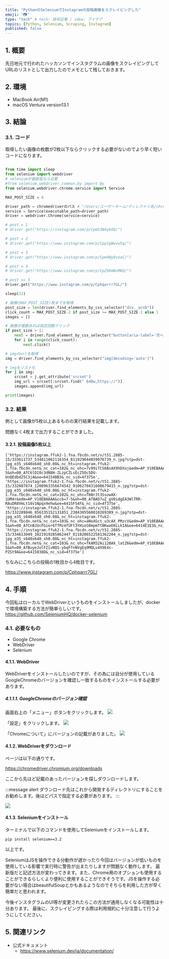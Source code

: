 ```yaml
---
title: "PythonのSeleniumでInstagramの投稿画像をスクレイピングした"
emoji: "📷"
type: "tech" # tech: 技術記事 / idea: アイデア
topics: [Python, Selenium, Scraping, Instagram]
published: false
---
```


## 1. 概要

先日地元で行われたハッカソンでインスタグラムの画像をスクレイピングしてURLのリストとして出力したのでメモとして残しておきます。

## 2. 環境

- MacBook Air(M1)
- macOS Ventura version13.1

## 3. 結論

### 3.1. コード

取得したい画像の枚数が2枚以下ならクリックする必要がないのでより早く短いコードになります。

```python:scraping.py

from time import sleep
from selenium import webdriver
# seleniumが最新版なら必要
#from selenium.webdriver.common.by import By
from selenium.webdriver.chrome.service import Service

MAX_POST_SIZE = 4

driver_path = chromedriverのパス # "/Users/ユーザーネーム/ディレクトリ名/chromedriver_mac_arm64/chromedriver"
service = Service(executable_path=driver_path)
driver = webdriver.Chrome(service=service)

# post = 1
# driver.get("https://instagram.com/p/Cpm53N4ybXQ/")

# post = 2
# driver.get("https://www.instagram.com/p/Cpp1gWwvw5q/")

# post = 3
# driver.get("https://www.instagram.com/p/Cpm4Wy8voaC/")

# post = 4
# driver.get("https://www.instagram.com/p/CpZ96mNvM6Q/")

# post >= 5
driver.get("https://www.instagram.com/p/Cphqarrr7GL/")

sleep(12)

# 画像(MAX_POST_SIZE)枚までを取得
post_size = len(driver.find_elements_by_css_selector("div._acnb"))
click_count = MAX_POST_SIZE-2 if post_size >= MAX_POST_SIZE-1 else 1
images = []

# 画像が複数あれば指定回数クリック
if post_size > 1:
    next = driver.find_element_by_css_selector("button[aria-label='次へ']")
    for i in range(click_count):
        next.click()

# imgのurlを取得
img = driver.find_elements_by_css_selector("img[decoding='auto']")

# imgをリスト化
for j in img:
    srcset = j.get_attribute('srcset')
    img_url = srcset[:srcset.find(" 640w,https://")]
    images.append(img_url)

print(images)

```

### 3.2. 結果

例として画像が5枚以上あるものの実行結果を記載します。

問題なく4枚まで出力することができました。

#### 3.2.1. 投稿画像5枚以上

```:terminal
['https://instagram.ffuk2-1.fna.fbcdn.net/v/t51.2885-15/333611737_534811062116354_811929644859076739_n.jpg?stp=dst-jpg_e35_s640x640_sh0.08&_nc_ht=instagram.ffuk2-1.fna.fbcdn.net&_nc_cat=102&_nc_ohc=7v99iTCS6BsAX9hDXoj&edm=AP_V10EBAAAA&ccb=7-5&oh=00_AfC6lDI0c3dN8H-ZLzpCZLsEcZ5Oc5DU-UnQEdbd25C3jA&oe=64154BB3&_nc_sid=4f375e', 
'https://instagram.ffuk2-1.fna.fbcdn.net/v/t51.2885-15/332607874_1208963356674542_9106270431600679415_n.jpg?stp=dst-jpg_e35_s640x640_sh0.08&_nc_ht=instagram.ffuk2-1.fna.fbcdn.net&_nc_cat=102&_nc_ohc=TbNrJt3SsowAX-1UM4r&edm=AP_V10EBAAAA&ccb=7-5&oh=00_AfBAD7uZ_gV0idgEA3WlTRR-RAuDR8VmLt18v1Npqx9ehw&oe=6415F54F&_nc_sid=4f375e', 
'https://instagram.ffuk2-1.fna.fbcdn.net/v/t51.2885-15/332289846_856335152131851_2304385560818269389_n.jpg?stp=dst-jpg_e35_s640x640_sh0.08&_nc_ht=instagram.ffuk2-1.fna.fbcdn.net&_nc_cat=103&_nc_ohc=aNoXGct_u3cAX_PMzcV&edm=AP_V10EBAAAA&ccb=7-5&oh=00_AfCnBJUcFGier6TfMz4fUFt3YHioS0mpmTtNKwaEKLLkIA&oe=6414E1E3&_nc_sid=4f375e', 
'https://instagram.ffuk2-1.fna.fbcdn.net/v/t51.2885-15/334613049_1021919285862447_8118206522581362204_n.jpg?stp=dst-jpg_e35_s640x640_sh0.08&_nc_ht=instagram.ffuk2-1.fna.fbcdn.net&_nc_cat=103&_nc_ohc=fkAM32Ai128AX_latZ6&edm=AP_V10EBAAAA&ccb=7-5&oh=00_AfBuyeJolFZivNQS-ybqFfnNVgEq9MQLu4X9E4s-PZSt9A&oe=6415038D&_nc_sid=4f375e']
```
ちなみにこちらの投稿の1枚目から4枚目です。

https://www.instagram.com/p/Cphqarrr7GL/

## 4. 手順

今回私はローカルでWebDriverというものをインストールしましたが、dockerで環境構築する方法が簡単らしいです。
https://github.com/SeleniumHQ/docker-selenium

### 4.1. 必要なもの

- Google Chrome
- WebDriver
- Selenium

#### 4.1.1. WebDriver
WebDriverをインストールしたいのですが、その為には自分が使用しているGoogleChromeのバージョンを確認し一致するものをインストールする必要があります。

##### 4.1.1.1. GoogleChromeのバージョン確認
画面右上の「メニュー」ボタンをクリックします。
![](/images/62ddcaadca0849/2023-03-14-22-29-18.png)

「設定」をクリックします。
![](/images/62ddcaadca0849/2023-03-14-22-36-02.png)

「Chromeについて」にバージョンの記載がありました。
![](/images/62ddcaadca0849/2023-03-14-22-38-01.png)

#### 4.1.2. WebDriverをダウンロード
ページは以下の通りです。

https://chromedriver.chromium.org/downloads

ここから先ほど記載のあったバージョンを探しダウンロードします。

:::message alert
ダウンロード先はこれから開発するディレクトリにすることをお勧めします。後ほどパスで指定する必要があります。
:::

![](/images/62ddcaadca0849/2023-03-14-22-42-53.png)

#### 4.1.3. Seleniumをインストール

ターミナルで以下のコマンドを使用してSeleniumをインストールします。

```:terminal
pip install selenium==3.2
```

以上です。

SeleniumはJSを操作できる分動作が遅かったり今回はバージョンが低いものを使用している影響で実行時に警告が出またりしますが問題なく動作します。
最新版だと記述方法が変わってきます。また、Chrome用のオプションも使用することができるらしくより便利に使用することができそうです。JSを操作する必要がない場合はbeautifulSoupとかもあるようなのでそちらを利用した方が早く簡単だと思われます。

今後インスタグラムのUI等が変更されたらこの方法が通用しなくなる可能性は十分あります。
最後に、スクレイピングする際は利用規約に十分注意して行うようにしてください。

## 5. 関連リンク
- 公式ドキュメント
  - https://www.selenium.dev/ja/documentation/ 
